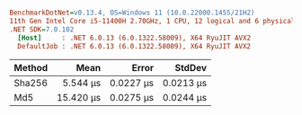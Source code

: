 ``` ini

BenchmarkDotNet=v0.13.4, OS=Windows 11 (10.0.22000.1455/21H2)
11th Gen Intel Core i5-11400H 2.70GHz, 1 CPU, 12 logical and 6 physical cores
.NET SDK=7.0.102
  [Host]     : .NET 6.0.13 (6.0.1322.58009), X64 RyuJIT AVX2
  DefaultJob : .NET 6.0.13 (6.0.1322.58009), X64 RyuJIT AVX2


```
| Method |      Mean |     Error |    StdDev |
|------- |----------:|----------:|----------:|
| Sha256 |  5.544 μs | 0.0227 μs | 0.0213 μs |
|    Md5 | 15.420 μs | 0.0275 μs | 0.0244 μs |
